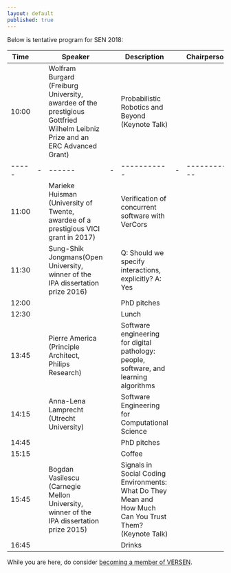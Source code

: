 ```yaml
---
layout: default
published: true
---
```


Below is tentative program for SEN 2018:

| Time | | Speaker | | Description | | Chairperson | 
|----- |-| ------  |-| ----------- |-| ----------- |
| 10:00 | | Wolfram Burgard (Freiburg University, awardee of the prestigious Gottfried Wilhelm Leibniz Prize and an ERC Advanced Grant) | | Probabilistic Robotics and Beyond (Keynote Talk) | |  |
|----- |-| ------  |-| ----------- |-| ----------- |
| 11:00 | | Marieke Huisman (University of Twente, awardee of a prestigious VICI grant in 2017) | | Verification of concurrent software with VerCors |  |  |
| 11:30 | | Sung-Shik Jongmans(Open University, winner of the IPA dissertation prize 2016) | | Q: Should we specify interactions, explicitly? A: Yes | |  |  
| 12:00 | |  | | PhD pitches | |   | 
| 12:30 | |  | | Lunch | |   | 
| 13:45 | | Pierre America (Principle Architect, Philips Research) | | Software engineering for digital pathology: people, software, and learning algorithms | |   | 
| 14:15 | | Anna-Lena Lamprecht (Utrecht University) | | Software Engineering for Computational Science | |   | 
| 14:45 | |  | | PhD pitches | |   | 
| 15:15 | |  | | Coffee | |   | 
| 15:45 | | Bogdan Vasilescu (Carnegie Mellon University, winner of the IPA dissertation prize 2015)  | | Signals in Social Coding Environments: What Do They Mean and How Much Can You Trust Them? (Keynote Talk) | |   | 
| 16:45 | |  | | Drinks | |   | 


While you are here, do consider [becoming a member of VERSEN](http://www.versen.nl/register).

